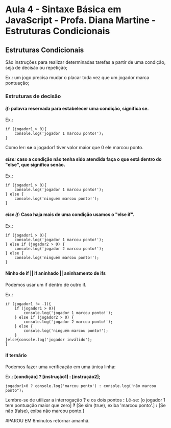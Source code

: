 # Aula 4 - Sintaxe Básica em JavaScript - Profa. Diana Martine - Estruturas Condicionais

## Estruturas Condicionais

São instruções para realizar determinadas tarefas a partir de uma condição, seja de decisão ou repetição;

Ex.: um jogo precisa mudar o placar toda vez que um jogador marca pontuação;

### Estruturas de decisão

#### *if:* palavra reservada para estabelecer uma condição, significa **se**. 

Ex.:

    if (jogador1 > 0){
        console.log('jogador 1 marcou ponto!');
    }

Como ler: **se** o jogador1 tiver valor maior que 0 ele marcou ponto.

#### *else:* caso a condição não tenha sido atendida faça o que está dentro do **"else"**, que significa **senão**.

Ex.: 

    if (jogador1 > 0){
        console.log('jogador 1 marcou ponto!');
    } else {
        console.log('ninguém marcou ponto!');
    }

#### *else if:* Caso haja mais de uma condição usamos o "else if".

Ex.:

    if (jogador1 > 0){
        console.log('jogador 1 marcou ponto!');
    } else if (jogador2 > 0) {
        console.log('jogador 2 marcou ponto!');
    } else {
        console.log('ninguém marcou ponto!');
    }

#### Ninho de if || if aninhado || aninhamento de ifs

Podemos usar um if dentro de outro if.

Ex.: 

    if (jogador1 != -1){
        if (jogador1 > 0){
            console.log('jogador 1 marcou ponto!');
        } else if (jogador2 > 0) {
            console.log('jogador 2 marcou ponto!');
        } else {
            console.log('ninguém marcou ponto!');
        }
    }else{console.log('jogador inválido');
    }

#### if ternário

Podemos fazer uma verificação em uma única linha:

Ex.: **[condição] ? [instrução1] : [instrução2];**

    jogador1>0 ? console.log('marcou ponto') : console.log('não marcou ponto");

Lembre-se de utilizar a interrogação **?** e os dois pontos **:**
Lê-se: [o jogador 1 tem pontuação maior que zero] **?** [Se sim (true), exiba 'marcou ponto'.] **:** [Se não (false), exiba não marcou ponto.]

#PAROU EM 6minutos retornar amanhã.
